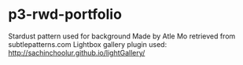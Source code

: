 # p3-rwd-portfolio
Stardust pattern used for background Made by Atle Mo retrieved from subtlepatterns.com 
Lightbox gallery plugin used: http://sachinchoolur.github.io/lightGallery/
